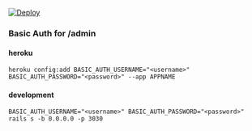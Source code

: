 [![Deploy](https://www.herokucdn.com/deploy/button.png)](https://heroku.com/deploy)


### Basic Auth for /admin

#### heroku

    heroku config:add BASIC_AUTH_USERNAME="<username>" BASIC_AUTH_PASSWORD="<password>" --app APPNAME

#### development 

    BASIC_AUTH_USERNAME="<username>" BASIC_AUTH_PASSWORD="<password>" rails s -b 0.0.0.0 -p 3030